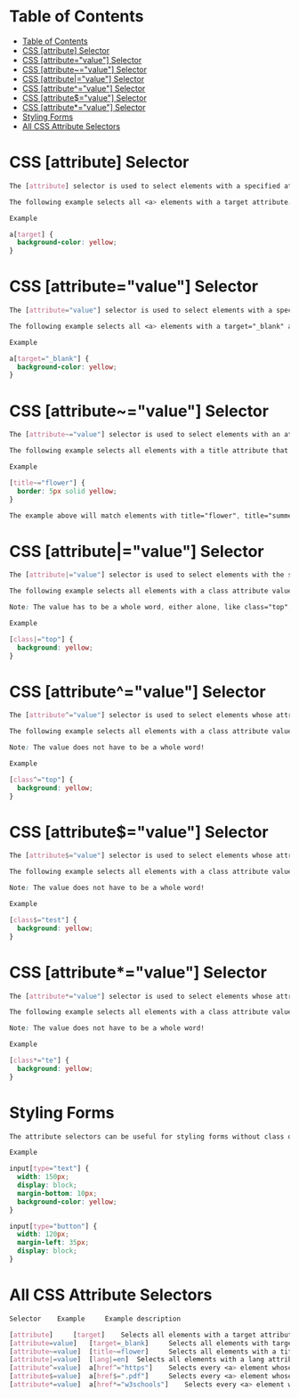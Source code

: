 # Table of Contents
- [Table of Contents](#table-of-contents)
- [CSS [attribute] Selector](#css-attribute-selector)
- [CSS [attribute="value"] Selector](#css-attributevalue-selector)
- [CSS [attribute~="value"] Selector](#css-attributevalue-selector-1)
- [CSS [attribute|="value"] Selector](#css-attributevalue-selector-2)
- [CSS [attribute^="value"] Selector](#css-attributevalue-selector-3)
- [CSS [attribute$="value"] Selector](#css-attributevalue-selector-4)
- [CSS [attribute*="value"] Selector](#css-attributevalue-selector-5)
- [Styling Forms](#styling-forms)
- [All CSS Attribute Selectors](#all-css-attribute-selectors)

# CSS [attribute] Selector

```css
The [attribute] selector is used to select elements with a specified attribute.

The following example selects all <a> elements with a target attribute:

Example

a[target] {
  background-color: yellow;
}
```

# CSS [attribute="value"] Selector

```css
The [attribute="value"] selector is used to select elements with a specified attribute and value.

The following example selects all <a> elements with a target="_blank" attribute:

Example

a[target="_blank"] {
  background-color: yellow;
}
```

# CSS [attribute~="value"] Selector

```css
The [attribute~="value"] selector is used to select elements with an attribute value containing a specified word.

The following example selects all elements with a title attribute that contains a space-separated list of words, one of which is "flower":

Example

[title~="flower"] {
  border: 5px solid yellow;
}

The example above will match elements with title="flower", title="summer flower", and title="flower new", but not title="my-flower" or title="flowers".
```

# CSS [attribute|="value"] Selector

```css
The [attribute|="value"] selector is used to select elements with the specified attribute starting with the specified value.

The following example selects all elements with a class attribute value that begins with "top":

Note: The value has to be a whole word, either alone, like class="top", or followed by a hyphen( - ), like class="top-text"!

Example

[class|="top"] {
  background: yellow;
}
```

# CSS [attribute^="value"] Selector

```css
The [attribute^="value"] selector is used to select elements whose attribute value begins with a specified value.

The following example selects all elements with a class attribute value that begins with "top":

Note: The value does not have to be a whole word! 

Example

[class^="top"] {
  background: yellow;
}
```

# CSS [attribute$="value"] Selector

```css
The [attribute$="value"] selector is used to select elements whose attribute value ends with a specified value.

The following example selects all elements with a class attribute value that ends with "test":

Note: The value does not have to be a whole word!  

Example

[class$="test"] {
  background: yellow;
}
```

# CSS [attribute*="value"] Selector

```css
The [attribute*="value"] selector is used to select elements whose attribute value contains a specified value.

The following example selects all elements with a class attribute value that contains "te":

Note: The value does not have to be a whole word!  

Example

[class*="te"] {
  background: yellow;
}
```

# Styling Forms

```css
The attribute selectors can be useful for styling forms without class or ID:

Example

input[type="text"] {
  width: 150px;
  display: block;
  margin-bottom: 10px;
  background-color: yellow;
}

input[type="button"] {
  width: 120px;
  margin-left: 35px;
  display: block;
}
```

# All CSS Attribute Selectors

```css
Selector 	Example 	Example description

[attribute] 	[target] 	Selects all elements with a target attribute
[attribute=value] 	[target=_blank] 	Selects all elements with target="_blank"
[attribute~=value] 	[title~=flower] 	Selects all elements with a title attribute containing the word "flower"
[attribute|=value] 	[lang|=en] 	Selects all elements with a lang attribute value starting with "en"
[attribute^=value] 	a[href^="https"] 	Selects every <a> element whose href attribute value begins with "https"
[attribute$=value] 	a[href$=".pdf"] 	Selects every <a> element whose href attribute value ends with ".pdf"
[attribute*=value] 	a[href*="w3schools"] 	Selects every <a> element whose href attribute value contains the substring "w3schools"
```